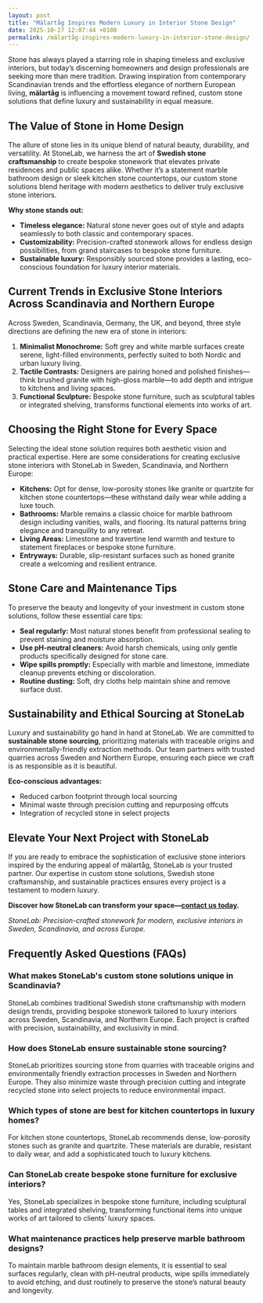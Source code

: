 ```yaml
---
layout: post
title: "Mälartåg Inspires Modern Luxury in Interior Stone Design"
date: 2025-10-27 12:07:44 +0100
permalink: /mälartåg-inspires-modern-luxury-in-interior-stone-design/
---
```

Stone has always played a starring role in shaping timeless and exclusive interiors, but today’s discerning homeowners and design professionals are seeking more than mere tradition. Drawing inspiration from contemporary Scandinavian trends and the effortless elegance of northern European living, **mälartåg** is influencing a movement toward refined, custom stone solutions that define luxury and sustainability in equal measure.

## The Value of Stone in Home Design

The allure of stone lies in its unique blend of natural beauty, durability, and versatility. At StoneLab, we harness the art of **Swedish stone craftsmanship** to create bespoke stonework that elevates private residences and public spaces alike. Whether it’s a statement marble bathroom design or sleek kitchen stone countertops, our custom stone solutions blend heritage with modern aesthetics to deliver truly exclusive stone interiors.

**Why stone stands out:**
- **Timeless elegance:** Natural stone never goes out of style and adapts seamlessly to both classic and contemporary spaces.
- **Customizability:** Precision-crafted stonework allows for endless design possibilities, from grand staircases to bespoke stone furniture.
- **Sustainable luxury:** Responsibly sourced stone provides a lasting, eco-conscious foundation for luxury interior materials.

## Current Trends in Exclusive Stone Interiors Across Scandinavia and Northern Europe

Across Sweden, Scandinavia, Germany, the UK, and beyond, three style directions are defining the new era of stone in interiors:

1. **Minimalist Monochrome:** Soft grey and white marble surfaces create serene, light-filled environments, perfectly suited to both Nordic and urban luxury living.
2. **Tactile Contrasts:** Designers are pairing honed and polished finishes—think brushed granite with high-gloss marble—to add depth and intrigue to kitchens and living spaces.
3. **Functional Sculpture:** Bespoke stone furniture, such as sculptural tables or integrated shelving, transforms functional elements into works of art.

## Choosing the Right Stone for Every Space

Selecting the ideal stone solution requires both aesthetic vision and practical expertise. Here are some considerations for creating exclusive stone interiors with StoneLab in Sweden, Scandinavia, and Northern Europe:

- **Kitchens:** Opt for dense, low-porosity stones like granite or quartzite for kitchen stone countertops—these withstand daily wear while adding a luxe touch.
- **Bathrooms:** Marble remains a classic choice for marble bathroom design including vanities, walls, and flooring. Its natural patterns bring elegance and tranquility to any retreat.
- **Living Areas:** Limestone and travertine lend warmth and texture to statement fireplaces or bespoke stone furniture.
- **Entryways:** Durable, slip-resistant surfaces such as honed granite create a welcoming and resilient entrance.

## Stone Care and Maintenance Tips

To preserve the beauty and longevity of your investment in custom stone solutions, follow these essential care tips:

- **Seal regularly:** Most natural stones benefit from professional sealing to prevent staining and moisture absorption.
- **Use pH-neutral cleaners:** Avoid harsh chemicals, using only gentle products specifically designed for stone care.
- **Wipe spills promptly:** Especially with marble and limestone, immediate cleanup prevents etching or discoloration.
- **Routine dusting:** Soft, dry cloths help maintain shine and remove surface dust.

## Sustainability and Ethical Sourcing at StoneLab

Luxury and sustainability go hand in hand at StoneLab. We are committed to **sustainable stone sourcing**, prioritizing materials with traceable origins and environmentally-friendly extraction methods. Our team partners with trusted quarries across Sweden and Northern Europe, ensuring each piece we craft is as responsible as it is beautiful.

**Eco-conscious advantages:**
- Reduced carbon footprint through local sourcing
- Minimal waste through precision cutting and repurposing offcuts
- Integration of recycled stone in select projects

## Elevate Your Next Project with StoneLab

If you are ready to embrace the sophistication of exclusive stone interiors inspired by the enduring appeal of mälartåg, StoneLab is your trusted partner. Our expertise in custom stone solutions, Swedish stone craftsmanship, and sustainable practices ensures every project is a testament to modern luxury.

**Discover how StoneLab can transform your space—[contact us today](https://stonelab.se/).**

*StoneLab: Precision-crafted stonework for modern, exclusive interiors in Sweden, Scandinavia, and across Europe.*

## Frequently Asked Questions (FAQs)

### What makes StoneLab's custom stone solutions unique in Scandinavia?

StoneLab combines traditional Swedish stone craftsmanship with modern design trends, providing bespoke stonework tailored to luxury interiors across Sweden, Scandinavia, and Northern Europe. Each project is crafted with precision, sustainability, and exclusivity in mind.

### How does StoneLab ensure sustainable stone sourcing?

StoneLab prioritizes sourcing stone from quarries with traceable origins and environmentally friendly extraction processes in Sweden and Northern Europe. They also minimize waste through precision cutting and integrate recycled stone into select projects to reduce environmental impact.

### Which types of stone are best for kitchen countertops in luxury homes?

For kitchen stone countertops, StoneLab recommends dense, low-porosity stones such as granite and quartzite. These materials are durable, resistant to daily wear, and add a sophisticated touch to luxury kitchens.

### Can StoneLab create bespoke stone furniture for exclusive interiors?

Yes, StoneLab specializes in bespoke stone furniture, including sculptural tables and integrated shelving, transforming functional items into unique works of art tailored to clients’ luxury spaces.

### What maintenance practices help preserve marble bathroom designs?

To maintain marble bathroom design elements, it is essential to seal surfaces regularly, clean with pH-neutral products, wipe spills immediately to avoid etching, and dust routinely to preserve the stone’s natural beauty and longevity.

<script type="application/ld+json">
{
  "@context": "https://schema.org",
  "@type": "BlogPosting",
  "headline": "Mälartåg Inspires Modern Luxury in Interior Stone Design",
  "description": "Explore how StoneLab's Swedish stone craftsmanship and sustainable custom stone solutions are shaping exclusive, luxury interiors across Sweden, Scandinavia, and Northern Europe.",
  "author": {
    "@type": "Person",
    "name": "StoneLab"
  },
  "publisher": {
    "@type": "Organization",
    "name": "StoneLab",
    "logo": {
      "@type": "ImageObject",
      "url": "https://stonelab.se/logo.png"
    }
  },
  "datePublished": "2024-06-01",
  "mainEntityOfPage": {
    "@type": "WebPage",
    "@id": "https://stonelab.se/blog/malartag-modern-luxury-interior-stone-design"
  },
  "keywords": "StoneLab, custom stone solutions, interior stone design, exclusive stone interiors, Swedish stone craftsmanship, luxury interior materials, kitchen stone countertops, marble bathroom design, bespoke stone furniture, sustainable stone sourcing, Sweden, Scandinavia, Northern Europe, Germany, UK"
}
</script>

<script type="application/ld+json">
{
  "@context": "https://schema.org",
  "@type": "FAQPage",
  "mainEntity": [
    {
      "@type": "Question",
      "name": "What makes StoneLab's custom stone solutions unique in Scandinavia?",
      "acceptedAnswer": {
        "@type": "Answer",
        "text": "StoneLab combines traditional Swedish stone craftsmanship with modern design trends, providing bespoke stonework tailored to luxury interiors across Sweden, Scandinavia, and Northern Europe. Each project is crafted with precision, sustainability, and exclusivity in mind."
      }
    },
    {
      "@type": "Question",
      "name": "How does StoneLab ensure sustainable stone sourcing?",
      "acceptedAnswer": {
        "@type": "Answer",
        "text": "StoneLab prioritizes sourcing stone from quarries with traceable origins and environmentally friendly extraction processes in Sweden and Northern Europe. They also minimize waste through precision cutting and integrate recycled stone into select projects to reduce environmental impact."
      }
    },
    {
      "@type": "Question",
      "name": "Which types of stone are best for kitchen countertops in luxury homes?",
      "acceptedAnswer": {
        "@type": "Answer",
        "text": "For kitchen stone countertops, StoneLab recommends dense, low-porosity stones such as granite and quartzite. These materials are durable, resistant to daily wear, and add a sophisticated touch to luxury kitchens."
      }
    },
    {
      "@type": "Question",
      "name": "Can StoneLab create bespoke stone furniture for exclusive interiors?",
      "acceptedAnswer": {
        "@type": "Answer",
        "text": "Yes, StoneLab specializes in bespoke stone furniture, including sculptural tables and integrated shelving, transforming functional items into unique works of art tailored to clients’ luxury spaces."
      }
    },
    {
      "@type": "Question",
      "name": "What maintenance practices help preserve marble bathroom designs?",
      "acceptedAnswer": {
        "@type": "Answer",
        "text": "To maintain marble bathroom design elements, it is essential to seal surfaces regularly, clean with pH-neutral products, wipe spills immediately to avoid etching, and dust routinely to preserve the stone’s natural beauty and longevity."
      }
    }
  ]
}
</script>